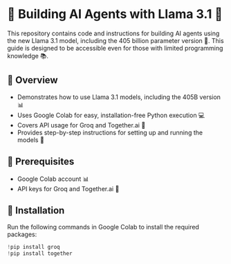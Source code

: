 # 🤖 Building AI Agents with Llama 3.1 🚀

This repository contains code and instructions for building AI agents using the new Llama 3.1 model, including the 405 billion parameter version 🤯. This guide is designed to be accessible even for those with limited programming knowledge 📚.

## 📝 Overview

* Demonstrates how to use Llama 3.1 models, including the 405B version 📊
* Uses Google Colab for easy, installation-free Python execution 💻
* Covers API usage for Groq and Together.ai 🤝
* Provides step-by-step instructions for setting up and running the models 📝

## 📝 Prerequisites

* Google Colab account 📊
* API keys for Groq and Together.ai 🔑

## 🚀 Installation

Run the following commands in Google Colab to install the required packages:
```python
!pip install groq
!pip install together
